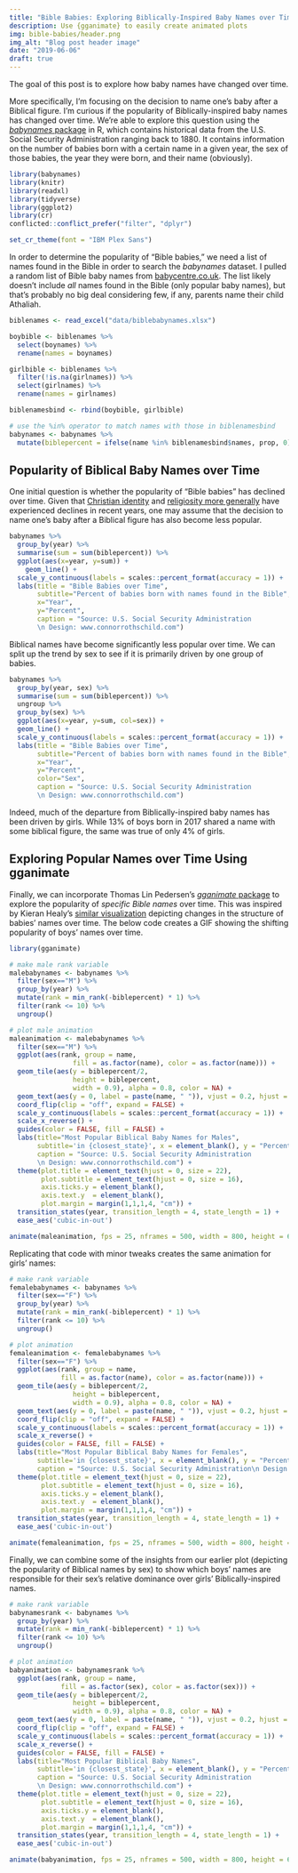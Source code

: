 ```yaml
---
title: "Bible Babies: Exploring Biblically-Inspired Baby Names over Time"
description: Use {gganimate} to easily create animated plots
img: bible-babies/header.png
img_alt: "Blog post header image"
date: "2019-06-06"
draft: true
---
```


The goal of this post is to explore how baby names have changed over
time.

More specifically, I’m focusing on the decision to name one’s baby after
a Biblical figure. I’m curious if the popularity of Biblically-inspired
baby names has changed over time. We’re able to explore this question
using the [_babynames_
package](https://cran.r-project.org/web/packages/babynames/babynames.pdf)
in R, which contains historical data from the U.S. Social Security
Administration ranging back to 1880. It contains information on the
number of babies born with a certain name in a given year, the sex of
those babies, the year they were born, and their name (obviously).

```r
library(babynames)
library(knitr)
library(readxl)
library(tidyverse)
library(ggplot2)
library(cr)
conflicted::conflict_prefer("filter", "dplyr")

set_cr_theme(font = "IBM Plex Sans")
```

In order to determine the popularity of “Bible babies,” we need a list
of names found in the Bible in order to search the _babynames_ dataset.
I pulled a random list of Bible baby names from
[babycentre.co.uk](https://www.babycentre.co.uk/a1025984/baby-names-from-the-bible).
The list likely doesn’t include _all_ names found in the Bible (only
popular baby names), but that’s probably no big deal considering few, if
any, parents name their child Athaliah.

```r
biblenames <- read_excel("data/biblebabynames.xlsx")

boybible <- biblenames %>%
  select(boynames) %>%
  rename(names = boynames)

girlbible <- biblenames %>%
  filter(!is.na(girlnames)) %>%
  select(girlnames) %>%
  rename(names = girlnames)

biblenamesbind <- rbind(boybible, girlbible)

# use the %in% operator to match names with those in biblenamesbind
babynames <- babynames %>%
  mutate(biblepercent = ifelse(name %in% biblenamesbind$names, prop, 0))
```

## Popularity of Biblical Baby Names over Time

One initial question is whether the popularity of “Bible babies” has
declined over time. Given that [Christian
identity](https://www.prri.org/research/american-religious-landscape-christian-religiously-unaffiliated/)
and [religiosity more
generally](https://religionnews.com/2014/01/27/great-decline-religion-united-states-one-graph/)
have experienced declines in recent years, one may assume that the
decision to name one’s baby after a Biblical figure has also become less
popular.

```r
babynames %>%
  group_by(year) %>%
  summarise(sum = sum(biblepercent)) %>%
  ggplot(aes(x=year, y=sum)) +
    geom_line() +
  scale_y_continuous(labels = scales::percent_format(accuracy = 1)) +
  labs(title = "Bible Babies over Time",
       subtitle="Percent of babies born with names found in the Bible",
       x="Year",
       y="Percent",
       caption = "Source: U.S. Social Security Administration
       \n Design: www.connorrothschild.com")
```

<InlineImage src="post/bible-babies/line.png" alt="A line chart showcasing a decline in the proportion of Bible-affiliated baby names over time (between 1880, at 38%, and 2018, at 18%)."></InlineImage>

Biblical names have become significantly less popular over time. We can
split up the trend by sex to see if it is primarily driven by one group
of babies.

```r
babynames %>%
  group_by(year, sex) %>%
  summarise(sum = sum(biblepercent)) %>%
  ungroup %>%
  group_by(sex) %>%
  ggplot(aes(x=year, y=sum, col=sex)) +
  geom_line() +
  scale_y_continuous(labels = scales::percent_format(accuracy = 1)) +
  labs(title = "Bible Babies over Time",
       subtitle="Percent of babies born with names found in the Bible",
       x="Year",
       y="Percent",
       color="Sex",
       caption = "Source: U.S. Social Security Administration
       \n Design: www.connorrothschild.com")
```

<InlineImage src="post/bible-babies/male-female-line.png" alt="A line chart showcasing a decline in the proportion of Bible-affiliated baby names over time between 1880 and 2018, for both boys and girls."></InlineImage>

Indeed, much of the departure from Biblically-inspired baby names has
been driven by girls. While 13% of boys born in 2017 shared a name with
some biblical figure, the same was true of only 4% of girls.

## Exploring Popular Names over Time Using gganimate

Finally, we can incorporate Thomas Lin Pedersen’s [_gganimate_
package](https://github.com/thomasp85/gganimate) to explore the
popularity of _specific Bible names_ over time. This was inspired by
Kieran Healy’s [similar
visualization](https://kieranhealy.org/blog/archives/2019/05/13/baby-name-animation/)
depicting changes in the structure of babies’ names over time. The below
code creates a GIF showing the shifting popularity of boys’ names over
time.

```r
library(gganimate)

# make male rank variable
malebabynames <- babynames %>%
  filter(sex=="M") %>%
  group_by(year) %>%
  mutate(rank = min_rank(-biblepercent) * 1) %>%
  filter(rank <= 10) %>%
  ungroup()

# plot male animation
maleanimation <- malebabynames %>%
  filter(sex=="M") %>%
  ggplot(aes(rank, group = name,
                fill = as.factor(name), color = as.factor(name))) +
  geom_tile(aes(y = biblepercent/2,
                height = biblepercent,
                width = 0.9), alpha = 0.8, color = NA) +
  geom_text(aes(y = 0, label = paste(name, " ")), vjust = 0.2, hjust = 1) +
  coord_flip(clip = "off", expand = FALSE) +
  scale_y_continuous(labels = scales::percent_format(accuracy = 1)) +
  scale_x_reverse() +
  guides(color = FALSE, fill = FALSE) +
  labs(title="Most Popular Biblical Baby Names for Males",
       subtitle='in {closest_state}', x = element_blank(), y = "Percent of Names",
       caption = "Source: U.S. Social Security Administration
       \n Design: www.connorrothschild.com") +
  theme(plot.title = element_text(hjust = 0, size = 22),
        plot.subtitle = element_text(hjust = 0, size = 16),
        axis.ticks.y = element_blank(),
        axis.text.y  = element_blank(),
        plot.margin = margin(1,1,1,4, "cm")) +
  transition_states(year, transition_length = 4, state_length = 1) +
  ease_aes('cubic-in-out')

animate(maleanimation, fps = 25, nframes = 500, width = 800, height = 600)
```

<InlineImage src="post/bible-babies/boys.gif" alt="A gif showing the most popular Biblical boy baby names over time. It is an animated barchart race where each bar's length corresponds to the proportion of boys with that name, and the bars shift for each year."></InlineImage>

Replicating that code with minor tweaks creates the same animation for
girls’ names:

```r
# make rank variable
femalebabynames <- babynames %>%
  filter(sex=="F") %>%
  group_by(year) %>%
  mutate(rank = min_rank(-biblepercent) * 1) %>%
  filter(rank <= 10) %>%
  ungroup()

# plot animation
femaleanimation <- femalebabynames %>%
  filter(sex=="F") %>%
  ggplot(aes(rank, group = name,
             fill = as.factor(name), color = as.factor(name))) +
  geom_tile(aes(y = biblepercent/2,
                height = biblepercent,
                width = 0.9), alpha = 0.8, color = NA) +
  geom_text(aes(y = 0, label = paste(name, " ")), vjust = 0.2, hjust = 1) +
  coord_flip(clip = "off", expand = FALSE) +
  scale_y_continuous(labels = scales::percent_format(accuracy = 1)) +
  scale_x_reverse() +
  guides(color = FALSE, fill = FALSE) +
  labs(title="Most Popular Biblical Baby Names for Females",
       subtitle='in {closest_state}', x = element_blank(), y = "Percent of Names",
       caption = "Source: U.S. Social Security Administration\n Design: www.connorrothschild.com") +
  theme(plot.title = element_text(hjust = 0, size = 22),
        plot.subtitle = element_text(hjust = 0, size = 16),
        axis.ticks.y = element_blank(),
        axis.text.y  = element_blank(),
        plot.margin = margin(1,1,1,4, "cm")) +
  transition_states(year, transition_length = 4, state_length = 1) +
  ease_aes('cubic-in-out')

animate(femaleanimation, fps = 25, nframes = 500, width = 800, height = 600)
```

<InlineImage src="post/bible-babies/girls.gif" alt="A gif showing the most popular Biblical girl baby names over time. It is an animated barchart race where each bar's length corresponds to the proportion of girls with that name, and the bars shift for each year."></InlineImage>

Finally, we can combine some of the insights from our earlier plot
(depicting the popularity of Biblical names by sex) to show which boys’
names are responsible for their sex’s relative dominance over girls’
Biblically-inspired names.

```r
# make rank variable
babynamesrank <- babynames %>%
  group_by(year) %>%
  mutate(rank = min_rank(-biblepercent) * 1) %>%
  filter(rank <= 10) %>%
  ungroup()

# plot animation
babyanimation <- babynamesrank %>%
  ggplot(aes(rank, group = name,
             fill = as.factor(sex), color = as.factor(sex))) +
  geom_tile(aes(y = biblepercent/2,
                height = biblepercent,
                width = 0.9), alpha = 0.8, color = NA) +
  geom_text(aes(y = 0, label = paste(name, " ")), vjust = 0.2, hjust = 1) +
  coord_flip(clip = "off", expand = FALSE) +
  scale_y_continuous(labels = scales::percent_format(accuracy = 1)) +
  scale_x_reverse() +
  guides(color = FALSE, fill = FALSE) +
  labs(title="Most Popular Biblical Baby Names",
       subtitle='in {closest_state}', x = element_blank(), y = "Percent of Names",
       caption = "Source: U.S. Social Security Administration
       \n Design: www.connorrothschild.com") +
  theme(plot.title = element_text(hjust = 0, size = 22),
        plot.subtitle = element_text(hjust = 0, size = 16),
        axis.ticks.y = element_blank(),
        axis.text.y  = element_blank(),
        plot.margin = margin(1,1,1,4, "cm")) +
  transition_states(year, transition_length = 4, state_length = 1) +
  ease_aes('cubic-in-out')

animate(babyanimation, fps = 25, nframes = 500, width = 800, height = 600)
```

<InlineImage src="post/bible-babies/combined.gif" alt="A gif showing the most popular Biblical baby names over time. It is an animated barchart race where each bar's length corresponds to the proportion of babies with that name, and the bars shift for each year."></InlineImage>
